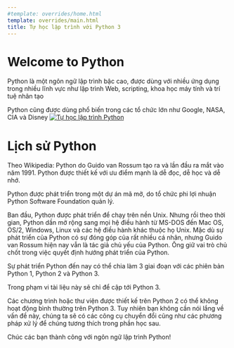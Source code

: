 ```yaml
---
#template: overrides/home.html
template: overrides/main.html
title: Tự học lập trình với Python 3
---
```

# Welcome to Python
Python là một ngôn ngữ lập trình bậc cao, được dùng với nhiều ứng dụng trong nhiều lĩnh vực như lập trình Web, scripting, khoa học máy tính và trí tuệ nhân tạo

Python cũng được dùng phổ biến trong các tổ chức lớn như Google, NASA, CIA và Disney
[![Tự học lập trình Python][20]][20]

  [19]: http://localhost:8000
  [20]: assets/image/python3.jpeg

# Lịch sử Python
Theo Wikipedia:
Python do Guido van Rossum tạo ra và lần đầu ra mắt vào năm 1991. Python được thiết kế với ưu điểm mạnh là dễ đọc, dễ học và dễ nhớ. 

Python được phát triển trong một dự án mã mở, do tổ chức phi lợi nhuận Python Software Foundation quản lý.

Ban đầu, Python được phát triển để chạy trên nền Unix. Nhưng rồi theo thời gian, Python dần mở rộng sang mọi hệ điều hành từ MS-DOS đến Mac OS, OS/2, Windows, Linux và các hệ điều hành khác thuộc họ Unix. Mặc dù sự phát triển của Python có sự đóng góp của rất nhiều cá nhân, nhưng Guido van Rossum hiện nay vẫn là tác giả chủ yếu của Python. Ông giữ vai trò chủ chốt trong việc quyết định hướng phát triển của Python.

Sự phát triển Python đến nay có thể chia làm 3 giai đoạn với các phiên bản Python 1, Python 2 và Python 3.

Trong phạm vi tài liệu này sẽ chỉ để cập tới Python 3.

Các chương trình hoặc thư viện được thiết kế trên Python 2 có thể không hoạt động bình thường trên Python 3. Tuy nhiên bạn không cần nói lắng về vấn đề này, chúng ta sẽ có các công cụ chuyển đổi cũng như các phương pháp xử lý để chúng tương thích trong phần học sau.

Chúc các bạn thành công với ngôn ngữ lập trình Python!
